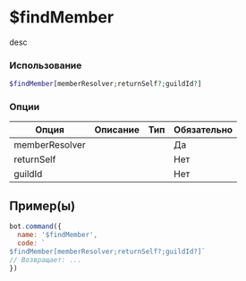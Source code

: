 # $findMember
desc
### Использование
```php
$findMember[memberResolver;returnSelf?;guildId?]
```

### Опции

| Опция | Описание | Тип | Обязательно |
|--------|-------------|------|----------|
| memberResolver |  |  | Да | 
| returnSelf |  |  | Нет | 
| guildId |  |  | Нет |
## Пример(ы)

```javascript
bot.command({
  name: '$findMember',
  code: `
$findMember[memberResolver;returnSelf?;guildId?]`
// Возвращает: ...
})
```
